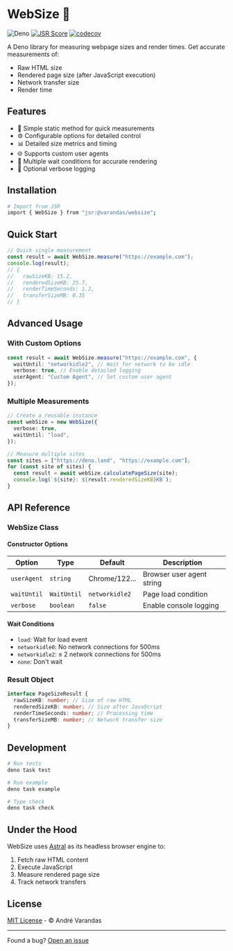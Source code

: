# WebSize 📏

![Deno](https://img.shields.io/badge/Deno-000000?style=for-the-badge&logo=deno&logoColor=white)
[![JSR Score](https://jsr.io/badges/@varandas/websize)](https://jsr.io/@varandas/websize)
[![codecov](https://codecov.io/gh/AndreVarandas/websize/branch/main/graph/badge.svg)](https://codecov.io/gh/AndreVarandas/websize)

A Deno library for measuring webpage sizes and render times. Get accurate
measurements of:

- Raw HTML size
- Rendered page size (after JavaScript execution)
- Network transfer size
- Render time

## Features

- 🚀 Simple static method for quick measurements
- ⚙️ Configurable options for detailed control
- 📊 Detailed size metrics and timing
- 🌐 Supports custom user agents
- 🔄 Multiple wait conditions for accurate rendering
- 📝 Optional verbose logging

## Installation

```bash
# Import from JSR
import { WebSize } from "jsr:@varandas/websize";
```

## Quick Start

```typescript
// Quick single measurement
const result = await WebSize.measure("https://example.com");
console.log(result);
// {
//   rawSizeKB: 15.2,
//   renderedSizeKB: 25.7,
//   renderTimeSeconds: 1.2,
//   transferSizeMB: 0.35
// }
```

## Advanced Usage

### With Custom Options

```typescript
const result = await WebSize.measure("https://example.com", {
  waitUntil: "networkidle2", // Wait for network to be idle
  verbose: true, // Enable detailed logging
  userAgent: "Custom Agent", // Set custom user agent
});
```

### Multiple Measurements

```typescript
// Create a reusable instance
const webSize = new WebSize({
  verbose: true,
  waitUntil: "load",
});

// Measure multiple sites
const sites = ["https://deno.land", "https://example.com"];
for (const site of sites) {
  const result = await webSize.calculatePageSize(site);
  console.log(`${site}: ${result.renderedSizeKB}KB`);
}
```

## API Reference

### WebSize Class

#### Constructor Options

| Option      | Type        | Default        | Description               |
| ----------- | ----------- | -------------- | ------------------------- |
| `userAgent` | `string`    | Chrome/122...  | Browser user agent string |
| `waitUntil` | `WaitUntil` | `networkidle2` | Page load condition       |
| `verbose`   | `boolean`   | `false`        | Enable console logging    |

#### Wait Conditions

- `load`: Wait for load event
- `networkidle0`: No network connections for 500ms
- `networkidle2`: ≤ 2 network connections for 500ms
- `none`: Don't wait

### Result Object

```typescript
interface PageSizeResult {
  rawSizeKB: number; // Size of raw HTML
  renderedSizeKB: number; // Size after JavaScript
  renderTimeSeconds: number; // Processing time
  transferSizeMB: number; // Network transfer size
}
```

## Development

```bash
# Run tests
deno task test

# Run example
deno task example

# Type check
deno task check
```

## Under the Hood

WebSize uses [Astral](https://jsr.io/@astral/astral) as its headless browser
engine to:

1. Fetch raw HTML content
2. Execute JavaScript
3. Measure rendered page size
4. Track network transfers

## License

[MIT License](LICENSE) - © André Varandas

---

Found a bug? [Open an issue](https://github.com/AndreVarandas/websize/issues)
